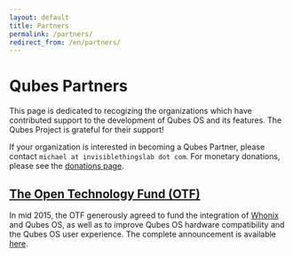 ```yaml
---
layout: default
title: Partners
permalink: /partners/
redirect_from: /en/partners/
---
```


Qubes Partners
==============

This page is dedicated to recogizing the organizations which have contributed
support to the development of Qubes OS and its features. The Qubes Project is
grateful for their support!

If your organization is interested in becoming a Qubes
Partner, please contact `michael at invisiblethingslab dot com`. For monetary
donations, please see the [donations page](/en/donate).


[The Open Technology Fund (OTF)](https://www.opentechfund.org/)
---------------------------------------------------------------

In mid 2015, the OTF generously agreed to fund the integration
of [Whonix](https://www.whonix.org/) and Qubes OS, as well
as to improve Qubes OS hardware compatibility and the Qubes
OS user experience. The complete announcement is available
[here](http://blog.invisiblethings.org/2015/06/04/otf-funding-announcement.html).

